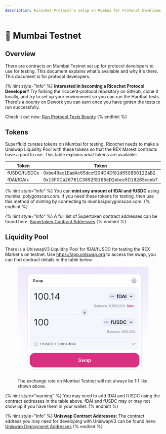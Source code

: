 ```yaml
---
description: Ricochet Protocol's setup on Mumbai for Protocol Developers
---
```


# 🧪 Mumbai Testnet

## Overview

There are contracts on Mumbai Testnet set up for protocol developers to use for testing. This document explains what's available and why it's there. This document is for protocol developers.

{% hint style="info" %}
**Interested in becoming a Ricochet Protocol Developer?** Try forking the ricoceht-protocol repository on GitHub, clone it locally, and try to set up your environment so you can run the Hardhat tests. There's a bounty on Dework you can earn once you have gotten the tests to run successfully.&#x20;

Check it out now: [Run Protocol Tests Bounty](https://app.dework.xyz/ricochet-exchange-da/onboarding-78105?taskId=1599166b-2ad6-491f-9c50-3b665630123d)
{% endhint %}

## Tokens

Superfluid curates tokens on Mumbai for testing. Ricochet needs to make a Uniswap Liquidity Pool with these tokens so that the REX Marekt contracts have a pool to use. This table explains what tokens are available:

| Token        | Token                                      | Supertoken                                 |
| ------------ | ------------------------------------------ | ------------------------------------------ |
| fUSDC/fUSDCx | 0xbe49ac1EadAc65dccf204D4Df81d650B50122aB2 | 0x42bb40bF79730451B11f6De1CbA222F17b87Afd7 |
| fDAI/fDAIx   | 0x15F0Ca26781C3852f8166eD2ebce5D18265cceb7 | 0x5D8B4C2554aeB7e86F387B4d6c00Ac33499Ed01f |

{% hint style="info" %}
You can **mint any amount of fDAI and fUSDC** using mumbai.polygonscan.com. If you need these tokens for testing, then use this method of minting by connecting to mumbai.polygonscan.com.
{% endhint %}

{% hint style="info" %}
A full list of Supertoken contract addresses can be found here: [Supertoken Contract Addresses](https://docs.superfluid.finance/superfluid/developers/networks#test-networks)
{% endhint %}

## Liquidity Pool

There is a UniswapV3 Liquidity Pool for fDAI/fUSDC for testing the REX Market's on testnet. Use https://app.uniswap.org to access the swap, you can find contract details in the table below.

<figure><img src="../.gitbook/assets/Screen Shot 2023-03-19 at 11.27.52 AM.png" alt=""><figcaption><p>The exchange rate on Mumbai Testnet will not always be 1:1 like shown above.</p></figcaption></figure>

{% hint style="warning" %}
You may need to add fDAI and fUSDC using the contract addresses in the table above. fDAI and fUSDC may or may not show up if you have them in your wallet.
{% endhint %}

{% hint style="info" %}
**Uniswap Contract Addresses:** The contract address you may need for developing with UniswapV3 can be found here: [Uniswap Deployment Addresses](https://docs.uniswap.org/contracts/v3/reference/deployments)
{% endhint %}

